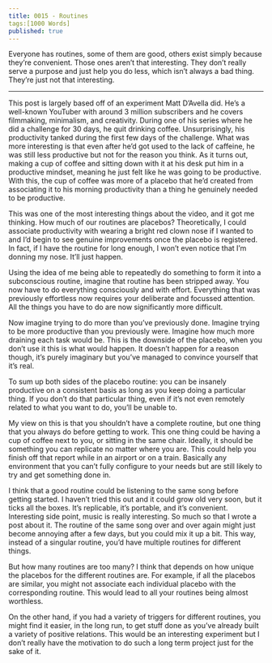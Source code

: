 ```yaml
---
title: 0015 - Routines
tags:[1000 Words]
published: true
---
```


Everyone has routines, some of them are good, others exist simply because they’re convenient. Those ones aren’t that interesting. They don’t really serve a purpose and just help you do less, which isn’t always a bad thing. They’re just not that interesting.

---

This post is largely based off of an experiment Matt D’Avella did. He’s a well-known YouTuber with around 3 million subscribers and he covers filmmaking, minimalism, and creativity. During one of his series where he did a challenge for 30 days, he quit drinking coffee. Unsurprisingly, his productivity tanked during the first few days of the challenge. What was more interesting is that even after he’d got used to the lack of caffeine, he was still less productive but not for the reason you think. As it turns out, making a cup of coffee and sitting down with it at his desk put him in a productive mindset, meaning he just felt like he was going to be productive. With this, the cup of coffee was more of a placebo that he’d created from associating it to his morning productivity than a thing he genuinely needed to be productive.

This was one of the most interesting things about the video, and it got me thinking. How much of our routines are placebos? Theoretically, I could associate productivity with wearing a bright red clown nose if I wanted to and I’d begin to see genuine improvements once the placebo is registered. In fact, if I have the routine for long enough, I won’t even notice that I’m donning my nose. It’ll just happen.

Using the idea of me being able to repeatedly do something to form it into a subconscious routine, imagine that routine has been stripped away. You now have to do everything consciously and with effort. Everything that was previously effortless now requires your deliberate and focussed attention. All the things you have to do are now significantly more difficult.

Now imagine trying to do more than you’ve previously done. Imagine trying to be more productive than you previously were. Imagine how much more draining each task would be. This is the downside of the placebo, when you don’t use it this is what would happen. It doesn’t happen for a reason though, it’s purely imaginary but you’ve managed to convince yourself that it’s real.

To sum up both sides of the placebo routine: you can be insanely productive on a consistent basis as long as you keep doing a particular thing. If you don’t do that particular thing, even if it’s not even remotely related to what you want to do, you’ll be unable to.

My view on this is that you shouldn’t have a complete routine, but one thing that you always do before getting to work. This one thing could be having a cup of coffee next to you, or sitting in the same chair. Ideally, it should be something you can replicate no matter where you are. This could help you finish off that report while in an airport or on a train. Basically any environment that you can’t fully configure to your needs but are still likely to try and get something done in.

I think that a good routine could be listening to the same song before getting started. I haven’t tried this out and it could grow old very soon, but it ticks all the boxes. It’s replicable, it’s portable, and it’s convenient. Interesting side point, music is really interesting. So much so that I wrote a post about it. The routine of the same song over and over again might just become annoying after a few days, but you could mix it up a bit. This way, instead of a singular routine, you’d have multiple routines for different things.

But how many routines are too many? I think that depends on how unique the placebos for the different routines are. For example, if all the placebos are similar, you might not associate each individual placebo with the corresponding routine. This would lead to all your routines being almost worthless.

On the other hand, if you had a variety of triggers for different routines, you might find it easier, in the long run, to get stuff done as you’ve already built a variety of positive relations. This would be an interesting experiment but I don’t really have the motivation to do such a long term project just for the sake of it.